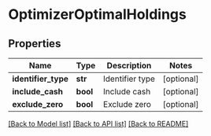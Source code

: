 # OptimizerOptimalHoldings

## Properties
Name | Type | Description | Notes
------------ | ------------- | ------------- | -------------
**identifier_type** | **str** | Identifier type | [optional] 
**include_cash** | **bool** | Include cash | [optional] 
**exclude_zero** | **bool** | Exclude zero | [optional] 

[[Back to Model list]](../README.md#documentation-for-models) [[Back to API list]](../README.md#documentation-for-api-endpoints) [[Back to README]](../README.md)


